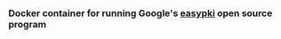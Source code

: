 ### Docker container for running Google's [easypki](https://github.com/google/easypki) open source program
